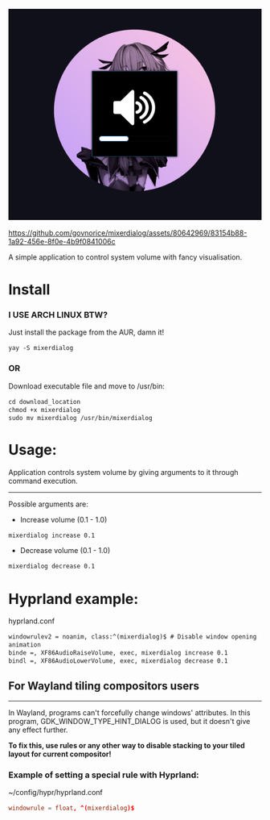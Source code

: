 ![screenshot.png](screenshot.png)

https://github.com/govnorice/mixerdialog/assets/80642969/83154b88-1a92-456e-8f0e-4b9f0841006c

A simple application to control system volume with fancy visualisation.


# Install
### I USE ARCH LINUX BTW?
Just install the package from the AUR, damn it!
```
yay -S mixerdialog
```
### OR
Download executable file and move to /usr/bin:

```
cd download_location
chmod +x mixerdialog
sudo mv mixerdialog /usr/bin/mixerdialog
```

# Usage:
Application controls system volume by giving arguments to it through command execution.
****
Possible arguments are:
- Increase volume (0.1 - 1.0)
```bash
mixerdialog increase 0.1
```
- Decrease volume (0.1 - 1.0)
```bash
mixerdialog decrease 0.1
```

# Hyprland example:

hyprland.conf
```
windowrulev2 = noanim, class:^(mixerdialog)$ # Disable window opening animation
binde =, XF86AudioRaiseVolume, exec, mixerdialog increase 0.1
bindl =, XF86AudioLowerVolume, exec, mixerdialog decrease 0.1
```

## For Wayland tiling compositors users
****
In Wayland, programs can't forcefully change windows' attributes. In this program, GDK_WINDOW_TYPE_HINT_DIALOG is used, but it doesn't give any effect further.

**To fix this, use rules or any other way to disable stacking to your tiled layout for current compositor!**

### Example of setting a special rule with Hyprland:

~/config/hypr/hyprland.conf
```hyprland.conf
windowrule = float, ^(mixerdialog)$
```
